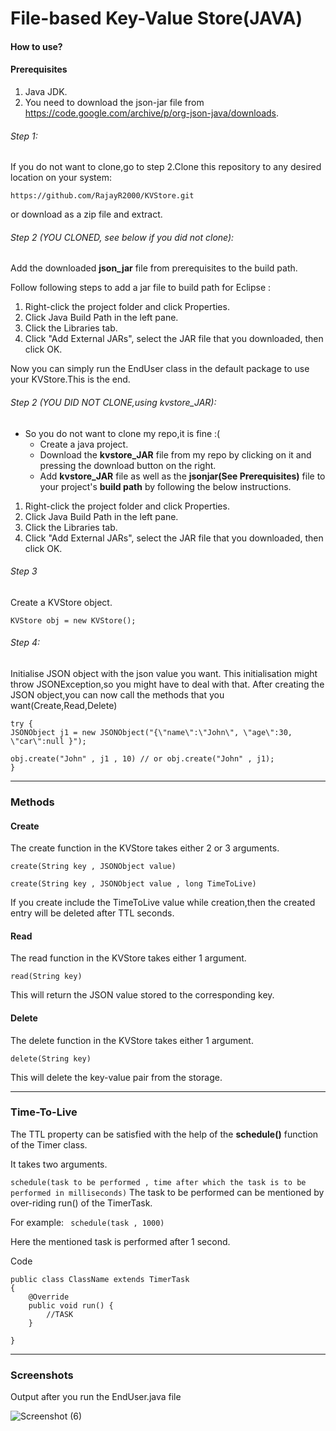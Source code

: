 # File-based Key-Value Store(JAVA)

#### How to use?
#### Prerequisites
1. Java JDK.
2. You need to download the json-jar file from https://code.google.com/archive/p/org-json-java/downloads.

###### Step 1:
If you do not want to clone,go to step 2.Clone this repository to any desired location on your system:

`https://github.com/RajayR2000/KVStore.git` 

or download as a zip file and extract.


###### Step 2 (YOU CLONED, see below if you did not clone):

Add the downloaded **json_jar** file from prerequisites to the build path.

Follow following steps to add a jar file to build path for Eclipse : 

1. Right-click the project folder and click Properties.
2. Click Java Build Path in the left pane.
3. Click the Libraries tab.
4. Click "Add External JARs", select the JAR file that you downloaded, then click OK.
   
Now you can simply run the EndUser class in the default package to use your KVStore.This is the end.

###### Step 2 (YOU DID NOT CLONE,using kvstore_JAR):

+ So you do not want to clone my repo,it is fine :(
   + Create a java project.
   + Download the **kvstore_JAR** file from my repo by clicking on it and pressing the download button on the right.
   + Add **kvstore_JAR** file as well as the **jsonjar(See Prerequisites)** file to your project's **build path** by following the below instructions.
   

1. Right-click the project folder and click Properties.
2. Click Java Build Path in the left pane.
3. Click the Libraries tab.
4. Click "Add External JARs", select the JAR file that you downloaded, then click OK.
   

###### Step 3
Create a KVStore object.

`KVStore obj = new KVStore();`

###### Step 4:
Initialise JSON object with the json value you want.
This initialisation might throw JSONException,so you might have to deal with that.
After creating the JSON object,you can now call the methods that you want(Create,Read,Delete)

```
try {
JSONObject j1 = new JSONObject("{\"name\":\"John\", \"age\":30, \"car\":null }");

obj.create("John" , j1 , 10) // or obj.create("John" , j1);
}
```
__________________

    
### Methods
#### Create
The create function in the KVStore takes either 2 or 3 arguments.

`create(String key , JSONObject value)`

`create(String key , JSONObject value , long TimeToLive)`

If you create include the TimeToLive value while creation,then the created entry will be deleted after TTL seconds.

#### Read
The read function in the KVStore takes either 1 argument.

`read(String key)`

This will return the JSON value stored to the corresponding key.


#### Delete
The delete function in the KVStore takes either 1 argument.

`delete(String key)`

This will delete the key-value pair from the storage.

_____________________

### Time-To-Live

The TTL property can be satisfied with the help of the **schedule()** function of the Timer class.

It takes two arguments.

`schedule(task to be performed , time after which the task is to be performed in milliseconds)`
The task to be performed can be mentioned by over-riding run() of the TimerTask.

For example:  ` schedule(task , 1000)` 

Here the mentioned task is performed after 1 second.

Code 
```
public class ClassName extends TimerTask
{
    @Override
    public void run() {
        //TASK
    }

}
```
___________________________
### Screenshots

Output after you run the EndUser.java file

![Screenshot (6)](https://user-images.githubusercontent.com/28715027/103212927-30bfca00-4932-11eb-9fde-75b913e69f29.png)

